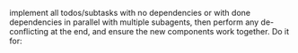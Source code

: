 implement all todos/subtasks with no dependencies or with done dependencies in parallel with multiple subagents, then perform any de-conflicting at the end, and ensure the new components work together. Do it for: